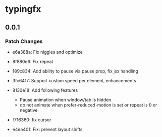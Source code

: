 # typingfx

## 0.0.1

### Patch Changes

- e6a388a: Fix niggles and optimize
- 8f880e6: Fix repeat
- 189c834: Add ability to pause via pause prop, fix jsx handling
- 3fc6417: Support custom speed per element, enhancements
- 8130e18: Add following features

  - Pause animation when window/tab is hidden
  - do not animate when prefer-reduced-motion is set or repeat is 0 or negative

- f716360: fix cursor
- e4ea401: Fix: prevent layout shifts
